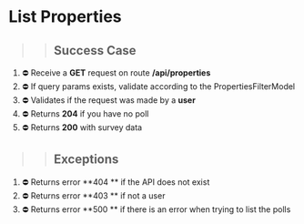 # List Properties

>> ## Success Case

1. ⛔ Receive a **GET** request on route **/api/properties**
2. ⛔ If query params exists, validate according to the PropertiesFilterModel
2. ⛔ Validates if the request was made by a **user**
3. ⛔ Returns **204** if you have no poll
4. ⛔ Returns **200** with survey data

>> ## Exceptions

1. ⛔ Returns error **404 ** if the API does not exist
2. ⛔ Returns error **403 ** if not a user
3. ⛔ Returns error **500 ** if there is an error when trying to list the polls